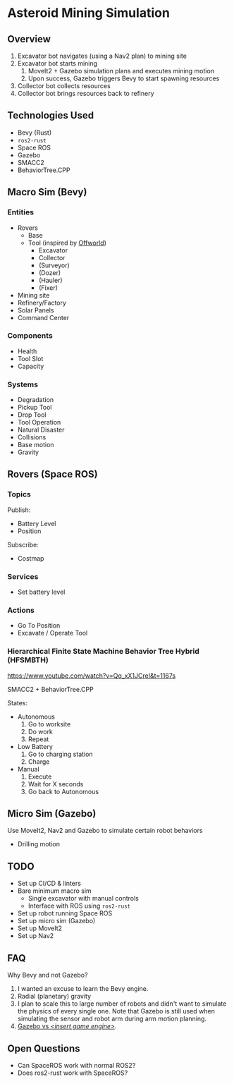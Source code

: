 # Asteroid Mining Simulation

## Overview
1. Excavator bot navigates (using a Nav2 plan) to mining site
1. Excavator bot starts mining
   1. MoveIt2 + Gazebo simulation plans and executes mining motion
   1. Upon success, Gazebo triggers Bevy to start spawning resources
1. Collector bot collects resources
1. Collector bot brings resources back to refinery

## Technologies Used
- Bevy (Rust)
- `ros2-rust`
- Space ROS
- Gazebo
- SMACC2
- BehaviorTree.CPP

## Macro Sim (Bevy)
### Entities
- Rovers
  - Base
  - Tool (inspired by [Offworld](https://www.offworld.ai/products))
    - Excavator
    - Collector
    - (Surveyor)
    - (Dozer)
    - (Hauler)
    - (Fixer)
- Mining site
- Refinery/Factory
- Solar Panels
- Command Center

### Components
- Health
- Tool Slot
- Capacity

### Systems
- Degradation
- Pickup Tool
- Drop Tool
- Tool Operation
- Natural Disaster
- Collisions
- Base motion
- Gravity

## Rovers (Space ROS)
### Topics
Publish:
- Battery Level
- Position

Subscribe:
- Costmap

### Services
- Set battery level

### Actions
- Go To Position
- Excavate / Operate Tool

### Hierarchical Finite State Machine Behavior Tree Hybrid (HFSMBTH)
https://www.youtube.com/watch?v=Qq_xX1JCreI&t=1167s

SMACC2 + BehaviorTree.CPP

States:
- Autonomous
  1. Go to worksite
  1. Do work
  1. Repeat
- Low Battery
  1. Go to charging station
  1. Charge
- Manual
  1. Execute
  1. Wait for X seconds
  1. Go back to Autonomous

## Micro Sim (Gazebo)
Use MoveIt2, Nav2 and Gazebo to simulate certain robot behaviors
- Drilling motion

## TODO
- Set up CI/CD & linters
- Bare minimum macro sim
  - Single excavator with manual controls
  - Interface with ROS using `ros2-rust`
- Set up robot running Space ROS
- Set up micro sim (Gazebo)
- Set up MoveIt2
- Set up Nav2

## FAQ
Why Bevy and not Gazebo?
1. I wanted an excuse to learn the Bevy engine.
1. Radial (planetary) gravity
1. I plan to scale this to large number of robots and didn't want to simulate the physics of every single one.
   Note that Gazebo is still used when simulating the sensor and robot arm during arm motion planning.
1. [Gazebo vs *\<insert game engine\>*](https://discourse.ros.org/t/why-do-we-use-gazebo-instead-of-unreal-or-unity/25890/15).

## Open Questions
- Can SpaceROS work with normal ROS2?
- Does ros2-rust work with SpaceROS?
